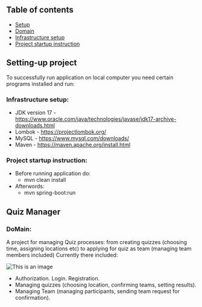 ## Table of contents
* [Setup](#setting-up-project)
* [Domain](#quiz-manager)
* [Infrastructure setup](#infrastructure-setup)
* [Project startup instruction](#project-startup-instruction)

## Setting-up project
To successfully run application on local computer you need certain programs installed and run:
### Infrastructure setup:
* JDK version 17 - https://www.oracle.com/java/technologies/javase/jdk17-archive-downloads.html
* Lombok - https://projectlombok.org/
* MySQL - https://www.mysql.com/downloads/
* Maven - https://maven.apache.org/install.html


### Project startup instruction:
* Before running application do:
    * mvn clean install
* Afterwords:
    * mvn spring-boot:run

## Quiz Manager
### DoMain:
A project for managing Quiz processes: from creating quizzes (choosing time, assigning locations etc) to applying for quiz as team (managing team members included)
Currently there included:

![This is an image](https://pasteboard.co/8imTdrh3PJPw.png)
- Authorization. Login. Registration.
- Managing quizzes (choosing location, confirming teams, setting results).
- Managing Team (managing participants, sending team request for confirmation).
